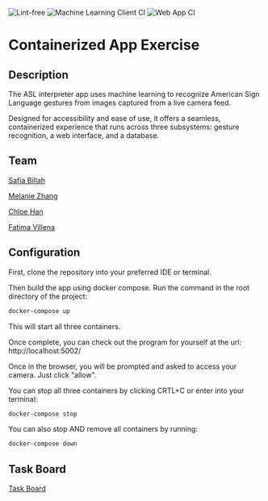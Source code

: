 ![Lint-free](https://github.com/nyu-software-engineering/containerized-app-exercise/actions/workflows/lint.yml/badge.svg)
![Machine Learning Client CI](https://github.com/software-students-fall2024/4-containers-four/actions/workflows/machine-learning-client.yml/badge.svg)
![Web App CI](https://github.com/software-students-fall2024/4-containers-four/actions/workflows/web-app.yml/badge.svg)

# Containerized App Exercise

## Description

The ASL interpreter app uses machine learning to recognize American Sign Language gestures from images captured from a live camera feed.

Designed for accessibility and ease of use, it offers a seamless, containerized experience that runs across three subsystems: gesture recognition, a web interface, and a database.

## Team

[Safia Billah](https://github.com/safiabillah)

[Melanie Zhang](https://github.com/melanie-y-zhang)

[Chloe Han](https://github.com/jh7316)

[Fatima Villena](https://github.com/favils)

## Configuration

First, clone the repository into your preferred IDE or terminal.

Then build the app using docker compose.  Run the command in the root directory of the project:

```bash
docker-compose up
```

This will start all three containers.

Once complete, you can check out the program for yourself at the url: http://localhost:5002/

Once in the browser, you will be prompted and asked to access your camera.  Just click "allow".

You can stop all three containers by clicking CRTL+C or enter into your terminal:

```bash
docker-compose stop
```

You can also stop AND remove all containers by running:

```bash
docker-compose down
```

## Task Board

[Task Board](https://github.com/orgs/software-students-fall2024/projects/119/views/1)
